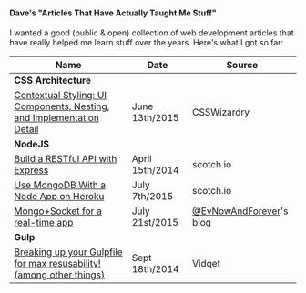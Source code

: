 #### Dave's "Articles That Have Actually Taught Me Stuff"

I wanted a good (public & open) collection of web development articles that have really helped me learn stuff over the years. Here's what I got so far:

Name | Date | Source
--- | --- | ---
**CSS Architecture** | | 
[Contextual Styling: UI Components, Nesting, and Implementation Detail](http://csswizardry.com/2015/06/contextual-styling-ui-components-nesting-and-implementation-detail/) | June 13th/2015 | CSSWizardry
**NodeJS** | | 
[Build a RESTful API with Express](https://scotch.io/tutorials/build-a-restful-api-using-node-and-express-4) | April 15th/2014 | scotch.io
[Use MongoDB With a Node App on Heroku](https://scotch.io/tutorials/use-mongodb-with-a-node-application-on-heroku) | July 7th/2015 | scotch.io
[Mongo+Socket for a real-time app](http://sahatyalkabov.com/create-a-character-voting-app-using-react-nodejs-mongodb-and-socketio/) | July 21st/2015 | [@EvNowAndForever](https://twitter.com/EvNowAndForever)'s blog
**Gulp** | | 
[Breaking up your Gulpfile for max resusability! (among other things)](http://viget.com/extend/gulp-browserify-starter-faq) | Sept 18th/2014 | Vidget
